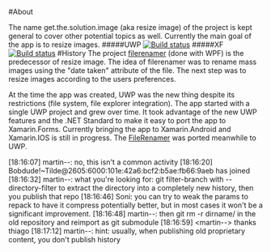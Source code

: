 #About

The name get.the.solution.image (aka resize image) of the project is kept general to cover other potential topics as well. Currently the main goal of the app is to resize images.
#####UWP
[![Build status](https://build.appcenter.ms/v0.1/apps/9f10628c-39c0-4311-bcb9-178f4e0e27cb/branches/master/badge)](https://appcenter.ms)
#####XF
[![Build status](https://femartin.visualstudio.com/Get.the.solution.Image/_apis/build/status/Get.the.solution.Image-Xamarin.Android-CI%20(1))](https://femartin.visualstudio.com/Get.the.solution.Image/_build/latest?definitionId=3)
#History
The project [filerenamer](https://www.mycsharp.de/wbb2/thread.php?threadid=115600) (done with WPF) is the predecessor of resize image. The idea of filerenamer was to rename mass images using the "date taken" attribute of the file. The next step was to resize images according to the users preferences.

At the time the app was created, UWP was the new thing despite its restrictions (file system, file explorer integration). The app started with a single UWP project and grew over time. It took advantage of the new UWP features and the .NET Standard to make it easy to port the app to Xamarin.Forms. Currently bringing the app to Xamarin.Android and Xamarin.IOS is still in progress.  The [FileRenamer](https://www.microsoft.com/de-at/p/file-renamer/9nblggh4rkqt?rtc=1) was ported meanwhile to UWP.

[18:16:07] <thiago> martin-_-_: no, this isn't a common activity
[18:16:20] Bobdude!~Tilde@2605:6000:101e:42a6:bcf2:b5ae:fb66:9aeb has joined
[18:16:32] <thiago> martin-_-_: what you're looking for: git filter-branch with --directory-filter to extract the directory into a completely new history, then you publish that repo
[18:16:46] <j416> Soni: you can try to weak the params to repack to have it compress potentially better, but in most cases it won't be a significant improvement.
[18:16:48] <thiago> martin-_-_: then git rm -r dirname/ in the old repository and reimport as git submodule
[18:16:59] <martin-_-_> thanks thiago
[18:17:12] <thiago> martin-_-_: hint: usually, when publishing old proprietary content, you don't publish history
